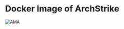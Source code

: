 # Docker Image of ArchStrike
[![AMA](https://img.shields.io/badge/ask%20me-anything-0e7fc0.svg)](https://github.com/trileg/ama)

